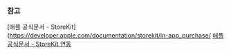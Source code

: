 

### 참고

[애플 공식문서 - StoreKit](https://developer.apple.com/documentation/storekit/in-app_purchase/
[애플 공식문서 - StoreKit 연동](https://developer.apple.com/documentation/storekit/in-app_purchase/supporting_promoted_in-app_purchases_in_your_app)